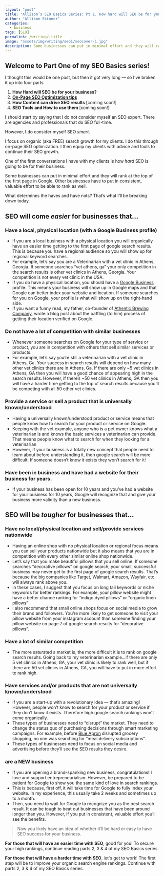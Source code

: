 ```yaml
---
layout: "post"
title: "Allison’s SEO Basics Series: Pt 1. How hard will SEO be for your business?"
author: "Allison Skinner"
categories:
  - business
tags: [SEO]
permalink: /writing/:title
image: "assets/img/writing/seo1/seocover-1.jpg"
description: Some businesses can put in minimal effort and they will rank at the top of the first page in Google. Other businesses have to put in consistent, valuable effort to be able to rank as well.
---
```


## Welcome to Part One of my SEO Basics series!
I thought this would be one post, but then it got very long — so I’ve broken it up into four parts

1. **How Hard will SEO be for your business?**
2. **[On-Page SEO Optimization tips](/writing/Allison-SEO-Basics-Pt-2-On-Page-SEO-Optimization)** 
3. **How Content can drive SEO results** [coming soon!]
4. **SEO Tools and How to use them** [coming soon!]

I should start by saying that I do not consider myself an SEO expert. There are agencies and professionals that do SEO full-time.

However, I do consider myself SEO *smart*.

I focus on organic (aka FREE) search growth for my clients. I do this through on-page SEO optimization. I then equip my clients with advice and tools to continue their SEO growth.

One of the first conversations I have with my clients is how *hard* SEO is going to be for their business.

Some businesses can put in minimal effort and they will rank at the top of the first page in Google. Other businesses have to put in consistent, valuable effort to be able to rank as well.

What determines the haves and have nots? That’s what I’ll be breaking down today.

## SEO will come *easier* for businesses that…

### Have a local, physical location (with a Google Business profile)
  - If you are a local business with a physical location you will organically have an easier time getting to the first page of google search results. This is because you have a regional audience so you will show up for regional keyword searches.
  - For example, let’s say you are a Veterinarian with a vet clinic in Athens, Georgia. If someone searches “vet athens, ga” your only competition in the search results is other vet clinics in Athens, Georgia. Your competition is not every vet clinic in the USA.
  - If you do have a physical location, you should have a [Google Business](https://www.google.com/business/) profile. This means your business will show up in Google maps and that Google can better index your website and location. If someone searches for you on Google, your profile is what will show up on the right-hand side.
  - If you want a funny read, my father, co-founder of [Athentic Brewing Company](https://athenticbrewing.com), wrote a blog post about the baffling (to him) process of getting their location verified on Google.
### Do not have a lot of competition with similar businesses
  - Whenever someone searches on Google for your type of service or product, you are in competition with others that sell similar services or products.
  - For example, let’s say you’re still a veterinarian with a vet clinic in Athens, Ga. Your success in search results will depend on how many other vet clinics there are in Athens, Ga. If there are only ~5 vet clinics in Athens, GA then you will have a good chance of appearing high in the search results. However, if there’s ~50 vet clinics in Athens, GA then you will have a harder time getting to the top of search results because you’ll be competing with all 50 other vet clinics.
### Provide a service or sell a product that is universally known/understood
  - Having a universally known/understood product or service means that people know how to search for your product or service on Google.
  - Keeping with the vet example, anyone who is a pet owner knows what a veterinarian is and knows the basic services a veterinarian can provide. That means people know what to search for when they looking for a veterinarian.
  - However, if your business is a totally new concept that people need to learn about before understanding it, then google search will be more difficult. If someone doesn’t know it exists they won’t search for it!
### Have been in business and have had a website for their business for years.
  - If your business has been open for 10 years and you’ve had a website for your business for 10 years, Google will recognize that and give your business more validity than a new business.

## SEO will be *tougher* for businesses that…

### Have no local/physical location and sell/provide services nationwide
  - Having an online shop with no physical location or regional focus means you can sell your products nationwide but it also means that you are in competition with every other similar online shop nationwide.
  - Let’s say that you make beautiful pillows that you sell online. If someone searches “decorative pillows” on google search, your small, successful business may never get to the first page of google search results. That’s because the big companies like Target, Walmart, Amazon, Wayfair, etc. will always rank above you.
  - In these cases, I suggest that you focus on long tail keywords or niche keywords for better rankings. For example, your pillow website might have a better chance ranking for “indigo dyed pillows” or “organic linen pillows”
  - I also recommend that small online shops focus on social media to grow their brand and followers. You’re more likely to get someone to visit your pillow website from your instagram account than someone finding your pillow website on page 7 of google search results for “decorative pillows”.
### Have a lot of similar competition
  - The more saturated a market is, the more difficult it is to rank on google search results. Going back to my veterinarian example…if there are only 5 vet clinics in Athens, GA, your vet clinic is likely to rank well, but if there are 50 vet clinics in Athens, GA, you will have to put in more effort to rank high.
### Have services  and/or products that are not universally known/understood
  - If you are a start-up with a revolutionary idea — that’s amazing! However, people won’t know to search for your product or service if they don’t know it exists. Therefore high google search rankings won’t come organically.
  - These types of businesses need to “disrupt” the market. They need to change the status quo of purchasing decisions through smart marketing campaigns. For example, before [Blue Apron](https://www.blueapron.com/) disrupted grocery shopping, no one was searching for “meal delivery subscriptions”.
  - These types of businesses need to focus on social media and advertising before they’ll see the SEO results they desire.
### are a NEW business
  - If you are opening a brand-spanking new business, congratulations! I love and support entrepreneurialism. However, be prepared to be patient for Google to show you the same kind of love in search rankings.
  - This is because, first off, it will take time for Google to fully index your website. In my experience, this usually take 2 weeks and sometimes up to a month.
  - Then, you need to wait for Google to recognize you as the best search result. It can be tough to beat out businesses that have been around longer than you. However, if you put in consistent, valuable effort you’ll see the benefits.


>Now you likely have an idea of whether it’ll be hard or easy to have SEO success for your business.

**For those that will have an easier time with SEO**, good for you! To secure your high rankings, continue reading parts 2, 3 & 4 of my SEO Basics series.

**For those that will have a harder time with SEO**, let's get to work! The first step will be to improve your organic search engine rankings. Continue with parts 2, 3 & 4 of my SEO Basics series.
